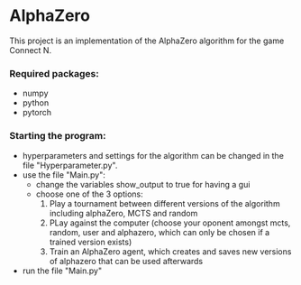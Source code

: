 # AlphaZero

This project is an implementation of the AlphaZero algorithm for the game Connect N.

### Required packages:
- numpy
- python
- pytorch



### Starting the program:
- hyperparameters and settings for the algorithm can be changed in the file "Hyperparameter.py".
- use the file "Main.py":
    - change the variables show_output to true for having a gui
    - choose one of the 3 options:
      1. Play a tournament between different versions of the algorithm including alphaZero, MCTS and random
      2. PLay against the computer (choose your oponent amongst mcts, random, user and alphazero, which can only be chosen if a trained version exists)
      3. Train an AlphaZero agent, which creates and saves new versions of alphazero that can be used afterwards
- run the file "Main.py"

